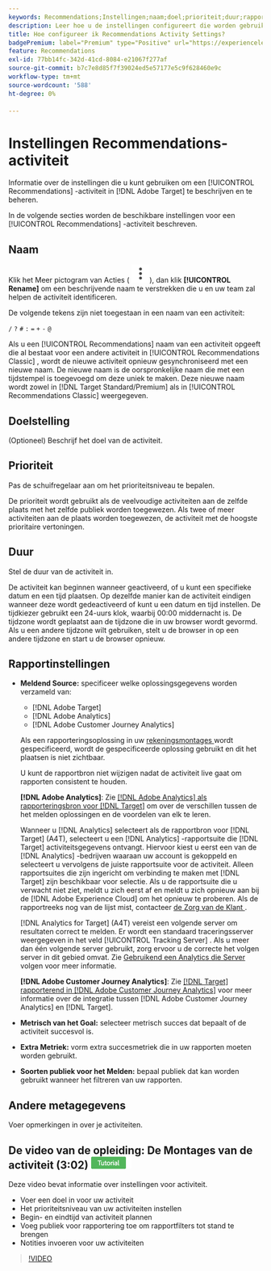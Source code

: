 ```yaml
---
keywords: Recommendations;Instellingen;naam;doel;prioriteit;duur;rapportage-instellingen;andere metagegevens
description: Leer hoe u de instellingen configureert die worden gebruikt om een Recommendations-activiteit in Adobe Target te beschrijven en te besturen.
title: Hoe configureer ik Recommendations Activity Settings?
badgePremium: label="Premium" type="Positive" url="https://experienceleague.adobe.com/docs/target/using/introduction/intro.html?lang=nl-NL#premium newtab=true" tooltip="Kijk wat er in Target Premium is opgenomen."
feature: Recommendations
exl-id: 77bb14fc-342d-41cd-8084-e21067f277af
source-git-commit: b7c7e8d85f7f39024ed5e57177e5c9f628460e9c
workflow-type: tm+mt
source-wordcount: '588'
ht-degree: 0%

---
```


# Instellingen Recommendations-activiteit

Informatie over de instellingen die u kunt gebruiken om een [!UICONTROL Recommendations] -activiteit in [!DNL Adobe Target] te beschrijven en te beheren.

In de volgende secties worden de beschikbare instellingen voor een [!UICONTROL Recommendations] -activiteit beschreven.

## Naam

Klik het Meer pictogram van Acties ( ![ Meer pictogram van Acties ](/help/main/assets/icons/MoreSmallListVert.svg)), dan klik **[!UICONTROL Rename]** om een beschrijvende naam te verstrekken die u en uw team zal helpen de activiteit identificeren.

De volgende tekens zijn niet toegestaan in een naam van een activiteit:

`/`
`?`
`#`
`:`
`=`
`+`
`-`
`@`

Als u een [!UICONTROL Recommendations] naam van een activiteit opgeeft die al bestaat voor een andere activiteit in [!UICONTROL Recommendations Classic] , wordt de nieuwe activiteit opnieuw gesynchroniseerd met een nieuwe naam. De nieuwe naam is de oorspronkelijke naam die met een tijdstempel is toegevoegd om deze uniek te maken. Deze nieuwe naam wordt zowel in [!DNL Target Standard/Premium] als in [!UICONTROL Recommendations Classic] weergegeven.

## Doelstelling

(Optioneel) Beschrijf het doel van de activiteit.

## Prioriteit

Pas de schuifregelaar aan om het prioriteitsniveau te bepalen.

De prioriteit wordt gebruikt als de veelvoudige activiteiten aan de zelfde plaats met het zelfde publiek worden toegewezen. Als twee of meer activiteiten aan de plaats worden toegewezen, de activiteit met de hoogste prioritaire vertoningen.

## Duur

Stel de duur van de activiteit in.

De activiteit kan beginnen wanneer geactiveerd, of u kunt een specifieke datum en een tijd plaatsen. Op dezelfde manier kan de activiteit eindigen wanneer deze wordt gedeactiveerd of kunt u een datum en tijd instellen. De tijdkiezer gebruikt een 24-uurs klok, waarbij 00:00 middernacht is. De tijdzone wordt geplaatst aan de tijdzone die in uw browser wordt gevormd. Als u een andere tijdzone wilt gebruiken, stelt u de browser in op een andere tijdzone en start u de browser opnieuw.

## Rapportinstellingen

* **Meldend Source:** specificeer welke oplossingsgegevens worden verzameld van:

   * [!DNL Adobe Target]
   * [!DNL Adobe Analytics]
   * [!DNL Adobe Customer Journey Analytics]

  Als een rapporteringsoplossing in uw [ rekeningsmontages ](/help/main/administrating-target/reporting.md) wordt gespecificeerd, wordt de gespecificeerde oplossing gebruikt en dit het plaatsen is niet zichtbaar.

  U kunt de rapportbron niet wijzigen nadat de activiteit live gaat om rapporten consistent te houden.

  **[!DNL Adobe Analytics]**: Zie [[!DNL Adobe Analytics]  als rapporteringsbron voor  [!DNL Target]](/help/main/c-integrating-target-with-mac/a4t/a4t.md) om over de verschillen tussen de het melden oplossingen en de voordelen van elk te leren.

  Wanneer u [!DNL Analytics] selecteert als de rapportbron voor [!DNL Target] (A4T), selecteert u een [!DNL Analytics] -rapportsuite die [!DNL Target] activiteitsgegevens ontvangt. Hiervoor kiest u eerst een van de [!DNL Analytics] -bedrijven waaraan uw account is gekoppeld en selecteert u vervolgens de juiste rapportsuite voor de activiteit. Alleen rapportsuites die zijn ingericht om verbinding te maken met [!DNL Target] zijn beschikbaar voor selectie. Als u de rapportsuite die u verwacht niet ziet, meldt u zich eerst af en meldt u zich opnieuw aan bij de [!DNL Adobe Experience Cloud] om het opnieuw te proberen. Als de rapportreeks nog van de lijst mist, contacteer [ de Zorg van de Klant ](/help/main/cmp-resources-and-contact-information.md#reference_ACA3391A00EF467B87930A450050077C).

  [!DNL Analytics for Target] (A4T) vereist een volgende server om resultaten correct te melden. Er wordt een standaard traceringsserver weergegeven in het veld [!UICONTROL Tracking Server] . Als u meer dan één volgende server gebruikt, zorg ervoor u de correcte het volgen server in dit gebied omvat. Zie [ Gebruikend een Analytics die Server ](/help/main/c-integrating-target-with-mac/a4t/analytics-tracking-server.md#task_72077BA7E93C4A65A715A18F32228823) volgen voor meer informatie.

  **[!DNL Adobe Customer Journey Analytics]**: Zie [[!DNL Target]  rapporterend in  [!DNL Adobe Customer Journey Analytics]](/help/main/c-integrating-target-with-mac/cja/target-reporting-in-cja.md) voor meer informatie over de integratie tussen [!DNL Adobe Customer Journey Analytics] en [!DNL Target].

* **Metrisch van het Goal:** selecteer metrisch succes dat bepaalt of de activiteit succesvol is.
* **Extra Metriek:** vorm extra succesmetriek die in uw rapporten moeten worden gebruikt.
* **Soorten publiek voor het Melden:** bepaal publiek dat kan worden gebruikt wanneer het filtreren van uw rapporten.

## Andere metagegevens

Voer opmerkingen in over je activiteiten.

## De video van de opleiding: De Montages van de activiteit (3:02) ![ badge van het Leerprogramma ](/help/main/assets/tutorial.png)

Deze video bevat informatie over instellingen voor activiteit.

* Voer een doel in voor uw activiteit
* Het prioriteitsniveau van uw activiteiten instellen
* Begin- en eindtijd van activiteit plannen
* Voeg publiek voor rapportering toe om rapportfilters tot stand te brengen
* Notities invoeren voor uw activiteiten

>[!VIDEO](https://video.tv.adobe.com/v/17381)
